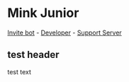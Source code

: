 # Mink Junior
[Invite bot](https://discord.com/oauth2/authorize?client_id=1388068763668185118) - [Developer](https://discord.com/channels/@me) - [Support Server](https://discord.gg/2XP26mReak)
## test header
test text
